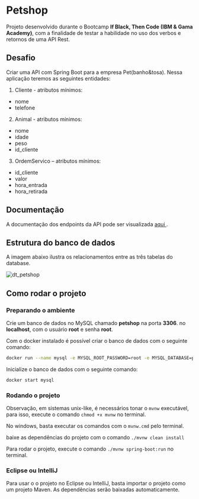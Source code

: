 # Petshop
Projeto desenvolvido durante o Bootcamp **If Black, Then Code (IBM & Gama Academy)**, com a finalidade de testar a habilidade no uso dos verbos e retornos de uma API Rest.

## Desafio

Criar uma API com Spring Boot para a empresa Pet(banho&tosa). Nessa aplicação teremos as seguintes entidades:

1. Cliente - atributos mínimos: 
  - nome
  - telefone
  
2. Animal - atributos mínimos: 
  - nome 
  - idade
  - peso 
  - id_cliente
  
3. OrdemServico – atributos mínimos: 
  - id_cliente 
  - valor 
  - hora_entrada
  - hora_retirada
  
## Documentação
A documentação dos endpoints da API pode ser visualizada <a target="_blank" href="https://documenter.getpostman.com/view/21287524/VUxNSTdJ"> aqui </a>.

## Estrutura do banco de dados
A imagem abaixo ilustra os relacionamentos entre as três tabelas do database.

![dt_petshop](https://user-images.githubusercontent.com/93226440/187004819-cc08ccfc-fb4d-4a26-a11f-6d4df29142aa.png)


## **Como rodar o projeto**
### **Preparando o ambiente**
Crie um banco de dados no MySQL chamado **petshop** na porta **3306**.
no **localhost**, com o usuário **root** e senha **root**.

Com o docker instalado é possível criar o banco de dados com o seguinte comando:
```bash
docker run --name mysql -e MYSQL_ROOT_PASSWORD=root -e MYSQL_DATABASE=petshop -p 3306:3306 -d mysql:latest
```

Inicialize o banco de dados com o seguinte comando:
```bash
docker start mysql
```

### **Rodando o projeto**
Observação, em sistemas unix-like, é necessários tonar o `mvnw` executável, para isso, execute o comando `chmod +x mvnw` no terminal.

No windows, basta executar os comandos com o `mvnw.cmd` pelo terminal.

baixe as dependências do projeto com o comando `./mvnw clean install`

Para rodar o projeto, execute o comando `./mvnw spring-boot:run` no terminal.

### **Eclipse** ou **IntelliJ**
Para usar o o projeto no Eclipse ou IntelliJ, basta importar o projeto como um projeto Maven. As dependências serão baixadas automaticamente.


